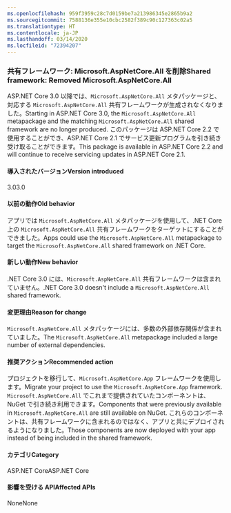 ```yaml
---
ms.openlocfilehash: 959f3959c28c7d0159be7a213986345e2865b9a2
ms.sourcegitcommit: 7588136e355e10cbc2582f389c90c127363c02a5
ms.translationtype: HT
ms.contentlocale: ja-JP
ms.lasthandoff: 03/14/2020
ms.locfileid: "72394207"
---
```

### <a name="shared-framework-removed-microsoftaspnetcoreall"></a><span data-ttu-id="26706-101">共有フレームワーク: Microsoft.AspNetCore.All を削除</span><span class="sxs-lookup"><span data-stu-id="26706-101">Shared framework: Removed Microsoft.AspNetCore.All</span></span>

<span data-ttu-id="26706-102">ASP.NET Core 3.0 以降では、`Microsoft.AspNetCore.All` メタパッケージと、対応する `Microsoft.AspNetCore.All` 共有フレームワークが生成されなくなりました。</span><span class="sxs-lookup"><span data-stu-id="26706-102">Starting in ASP.NET Core 3.0, the `Microsoft.AspNetCore.All` metapackage and the matching `Microsoft.AspNetCore.All` shared framework are no longer produced.</span></span> <span data-ttu-id="26706-103">このパッケージは ASP.NET Core 2.2 で使用することができ、ASP.NET Core 2.1 でサービス更新プログラムを引き続き受け取ることができます。</span><span class="sxs-lookup"><span data-stu-id="26706-103">This package is available in ASP.NET Core 2.2 and will continue to receive servicing updates in ASP.NET Core 2.1.</span></span>

#### <a name="version-introduced"></a><span data-ttu-id="26706-104">導入されたバージョン</span><span class="sxs-lookup"><span data-stu-id="26706-104">Version introduced</span></span>

<span data-ttu-id="26706-105">3.0</span><span class="sxs-lookup"><span data-stu-id="26706-105">3.0</span></span>

#### <a name="old-behavior"></a><span data-ttu-id="26706-106">以前の動作</span><span class="sxs-lookup"><span data-stu-id="26706-106">Old behavior</span></span>

<span data-ttu-id="26706-107">アプリでは `Microsoft.AspNetCore.All` メタパッケージを使用して、.NET Core 上の `Microsoft.AspNetCore.All` 共有フレームワークをターゲットにすることができました。</span><span class="sxs-lookup"><span data-stu-id="26706-107">Apps could use the `Microsoft.AspNetCore.All` metapackage to target the `Microsoft.AspNetCore.All` shared framework on .NET Core.</span></span>

#### <a name="new-behavior"></a><span data-ttu-id="26706-108">新しい動作</span><span class="sxs-lookup"><span data-stu-id="26706-108">New behavior</span></span>

<span data-ttu-id="26706-109">.NET Core 3.0 には、`Microsoft.AspNetCore.All` 共有フレームワークは含まれていません。</span><span class="sxs-lookup"><span data-stu-id="26706-109">.NET Core 3.0 doesn't include a `Microsoft.AspNetCore.All` shared framework.</span></span>

#### <a name="reason-for-change"></a><span data-ttu-id="26706-110">変更理由</span><span class="sxs-lookup"><span data-stu-id="26706-110">Reason for change</span></span>

<span data-ttu-id="26706-111">`Microsoft.AspNetCore.All` メタパッケージには、多数の外部依存関係が含まれていました。</span><span class="sxs-lookup"><span data-stu-id="26706-111">The `Microsoft.AspNetCore.All` metapackage included a large number of external dependencies.</span></span>

#### <a name="recommended-action"></a><span data-ttu-id="26706-112">推奨アクション</span><span class="sxs-lookup"><span data-stu-id="26706-112">Recommended action</span></span>

<span data-ttu-id="26706-113">プロジェクトを移行して、`Microsoft.AspNetCore.App` フレームワークを使用します。</span><span class="sxs-lookup"><span data-stu-id="26706-113">Migrate your project to use the `Microsoft.AspNetCore.App` framework.</span></span> <span data-ttu-id="26706-114">`Microsoft.AspNetCore.All` でこれまで提供されていたコンポーネントは、NuGet で引き続き利用できます。</span><span class="sxs-lookup"><span data-stu-id="26706-114">Components that were previously available in `Microsoft.AspNetCore.All` are still available on NuGet.</span></span> <span data-ttu-id="26706-115">これらのコンポーネントは、共有フレームワークに含まれるのではなく、アプリと共にデプロイされるようになりました。</span><span class="sxs-lookup"><span data-stu-id="26706-115">Those components are now deployed with your app instead of being included in the shared framework.</span></span>

#### <a name="category"></a><span data-ttu-id="26706-116">カテゴリ</span><span class="sxs-lookup"><span data-stu-id="26706-116">Category</span></span>

<span data-ttu-id="26706-117">ASP.NET Core</span><span class="sxs-lookup"><span data-stu-id="26706-117">ASP.NET Core</span></span>

#### <a name="affected-apis"></a><span data-ttu-id="26706-118">影響を受ける API</span><span class="sxs-lookup"><span data-stu-id="26706-118">Affected APIs</span></span>

<span data-ttu-id="26706-119">None</span><span class="sxs-lookup"><span data-stu-id="26706-119">None</span></span>

<!-- 

#### Affected APIs

Not detectable via API analysis

-->
